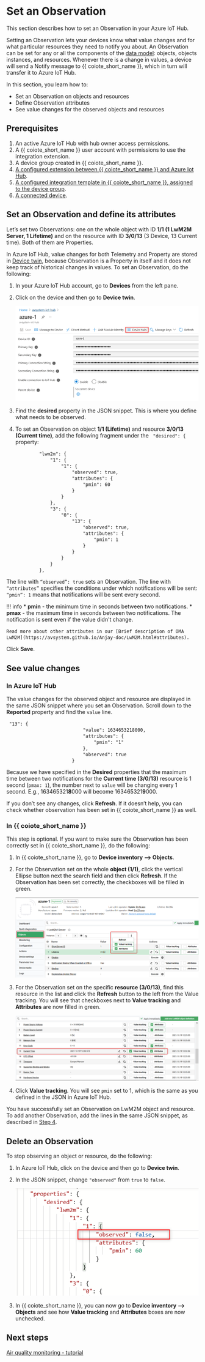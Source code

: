 # Set an Observation

This section describes how to set an Observation in your Azure IoT Hub.

Setting an Observation lets your devices know what value changes and for what particular resources they need to notify you about. An Observation can be set for any or all the components of the [data model](../Concepts/LwM2M_mappings_Hub.md): objects, objects instances, and resources. Whenever there is a change in values, a device will send a Notify message to {{ coiote_short_name }}, which in turn will transfer it to Azure IoT Hub.

In this section, you learn how to:

  * Set an Observation on objects and resources
  * Define Observation attributes
  * See value changes for the observed objects and resources

## Prerequisites

1. An active Azure IoT Hub with hub owner access permissions.
2. A {{ coiote_short_name }} user account with permissions to use the integration extension.
3. A device group created in {{ coiote_short_name }}.
4. [A configured extension between {{ coiote_short_name }} and Azure Iot Hub](../Azure_IoT_Hub/Configure_Azure_IoT_Hub_integration.md).
5. [A configured integration template in {{ coiote_short_name }}, assigned to the device group](../Configure_integration_templates/Azure_integration_templates.md).
5. [A connected device](../../../Coiote_IoT_DM/Onboarding/connect.md).

## Set an Observation and define its attributes

Let’s set two Observations: one on the whole object with ID **1/1 (1 LwM2M Server, 1 Lifetime)** and on the resource with ID **3/0/13** (3 Device, 13 Current time). Both of them are Properties.

In Azure IoT Hub, value changes for both Telemetry and Property are stored in [Device twin](../Concepts/LwM2M_mappings_Hub.md), because Observation is a Property in itself and it does not keep track of historical changes in values. To set an Observation, do the following:

1. In your Azure IoT Hub account, go to **Devices** from the left pane.

2. Click on the device and then go to **Device twin**.

    ![Device view in Azure IoT Hub](images-observation/observation-hub1.png "Click on Device Twin")

3. Find the **desired** property in the JSON snippet. This is where you define what needs to be observed.

4. To set an Observation on object **1/1 (Lifetime)** and resource **3/0/13 (Current time)**, add the following fragment under the ` "desired": {` property:

```
            "lwm2m": {
                "1": {
                    "1": {
                        "observed": true,
                        "attributes": {
                            "pmin": 60
                        }
                    }
                },
                "3": {
                    "0": {
                        "13": {
                            "observed": true,
                            "attributes": {
                                "pmin": 1
                            }
                        }
                    }
                }
            },
```

The line with `“observed”: true` sets an Observation. The line with `“attributes”` specifies the conditions under which notifications will be sent: `“pmin”: 1` means that notifications will be sent every second.

!!! info
    * **pmin** - the minimum time in seconds between two notifications.
    * **pmax** - the maximum time in seconds between two notifications. The notification is sent even if the value didn't change.

    Read more about other attributes in our [Brief description of OMA LwM2M](https://avsystem.github.io/Anjay-doc/LwM2M.html#attributes).

Click **Save**.


## See value changes

### In Azure IoT Hub

The value changes for the observed object and resource are displayed in the same JSON snippet where you set an Observation. Scroll down to the **Reported** property and find the `value` line.

```
 "13": {
                            "value": 1634653218000,
                            "attributes": {
                                "pmin": "1"
                            },
                            "observed": true
                        }
```
Because we have specified in the **Desired** properties that the maximum time between two notifications for the **Current time (3/0/13)** resource is 1 second (`pmax: 1`), the number next to `value` will be changing every 1 second. E.g., 163465321**8**000 will become 163465321**9**000.

If you don’t see any changes, click **Refresh**. If it doesn’t help, you can check whether observation has been set in {{ coiote_short_name }} as well.


### In {{ coiote_short_name }}

This step is optional. If you want to make sure the Observation has been correctly set in {{ coiote_short_name }}, do the following:

1. In {{ coiote_short_name }}, go to **Device inventory --> Objects**.
2. For the Observation set on the whole **object (1/1)**, click the vertical Ellipse button next the search field and then click **Refresh**. If the Observation has been set correctly, the checkboxes will be filled in green.

    ![Observed object in {{ coiote_short_name }}](images-observation/observation-hub2.png "Observed object in {{ coiote_short_name }}")

3. For the Observation set on the specific **resource (3/0/13)**, find this resource in the list and click the **Refresh** button to the left from the Value tracking. You will see that checkboxes next to **Value tracking** and **Attributes** are now filled in green.

    ![Observed resource in {{ coiote_short_name }}](images-observation/observation-hub3.png "Observed object in {{ coiote_short_name }}")

4. Click **Value tracking**. You will see `pmin` set to 1, which is the same as you defined in the JSON in Azure IoT Hub.

You have successfully set an Observation on LwM2M object and resource. To add another Observation, add the lines in the same JSON snippet, as described in [Step 4](/#Set_an_Observation_and_define_its_attributes).

## Delete an Observation

To stop observing an object or resource, do the following:

1. In Azure IoT Hub, click on the device and then go to **Device twin**.
2. In the JSON snippet, change `"observed"` from `true` to `false`.

    ![Delete an Observation in Azure IoT Hub](images-observation/observation-hub4.png "Delete an Observation in Azure IoT Hub")

3. In {{ coiote_short_name }}, you can now go to **Device inventory --> Objects** and see how **Value tracking** and **Attributes** boxes are now unchecked.

## Next steps
[Air quality monitoring - tutorial](../../../Demo_Projects/Air_quality_monitoring_tutorial.md)
